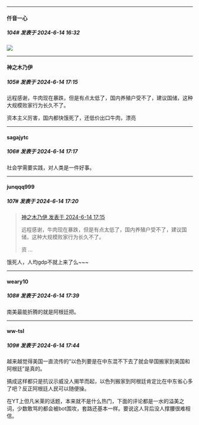﻿
*****

####  仟音一心  
##### 104#       发表于 2024-6-14 16:32

<img src="https://p.sda1.dev/18/fd41949b2d22142faafa6f46c1da350d/QQ图片20240614163103.jpg" referrerpolicy="no-referrer">


*****

####  神之木乃伊  
##### 105#       发表于 2024-6-14 17:15

远程感谢，牛肉现在暴跌，但是有点太低了，国内养殖户受不了，建议国储，这种大规模败家行为长久不了。

资本主义厉害，国内都快饿死了，还低价出口牛肉，漂亮

*****

####  sagajytc  
##### 106#       发表于 2024-6-14 17:17

社会学需要实践，对人类是一件好事。


*****

####  junqqq999  
##### 107#       发表于 2024-6-14 17:20

<blockquote><a href="httphttps://bbs.saraba1st.com/2b/forum.php?mod=redirect&amp;goto=findpost&amp;pid=65233869&amp;ptid=2186828" target="_blank">神之木乃伊 发表于 2024-6-14 17:15</a>

远程感谢，牛肉现在暴跌，但是有点太低了，国内养殖户受不了，建议国储，这种大规模败家行为长久不了。

资 ...</blockquote>
饿死人，人均gdp不就上来了么~~~


*****

####  weary10  
##### 108#       发表于 2024-6-14 17:39

南美最能折腾的就是阿根廷把。

*****

####  ww-tsl  
##### 109#       发表于 2024-6-14 17:44

越来越觉得美国一直流传的“以色列要是在中东混不下去了就会举国搬家到美国和阿根廷”是真的。

搞成这样都只是抗议示威没人揭竿而起，以色列搬家到阿根廷肯定比在中东省心多了吧？反正阿根廷人民可以随便操。

在YT上但凡米莱的话题，本来就不是什么热门，下面的评论都是一水的溢美之词，少数敢骂的都会被bot围攻，套路还基本一样。要说这人背后没人撑腰很难相信。


